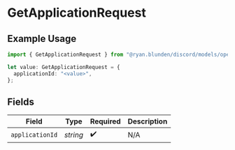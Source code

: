 # GetApplicationRequest

## Example Usage

```typescript
import { GetApplicationRequest } from "@ryan.blunden/discord/models/operations";

let value: GetApplicationRequest = {
  applicationId: "<value>",
};
```

## Fields

| Field              | Type               | Required           | Description        |
| ------------------ | ------------------ | ------------------ | ------------------ |
| `applicationId`    | *string*           | :heavy_check_mark: | N/A                |